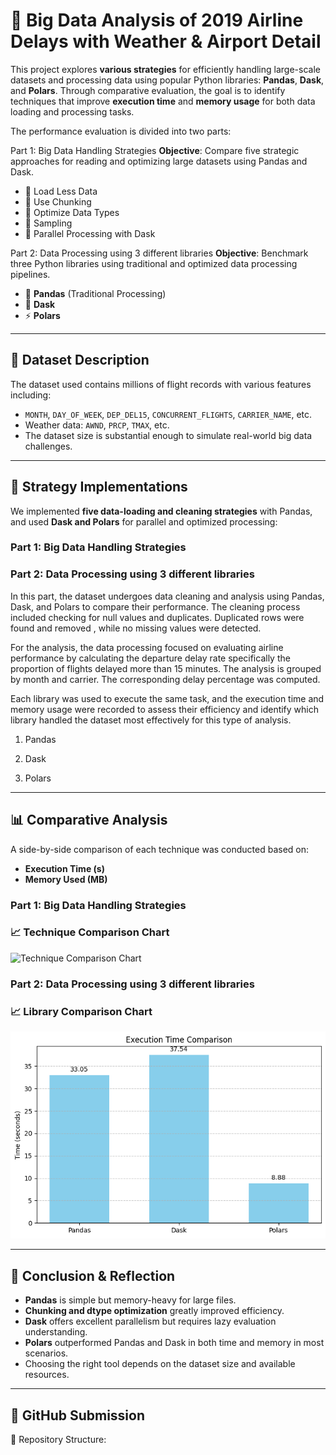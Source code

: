 # 🧠 Big Data Analysis of 2019 Airline Delays with Weather & Airport Detail

This project explores **various strategies** for efficiently handling large-scale datasets and processing data using popular Python libraries: **Pandas**, **Dask**, and **Polars**. Through comparative evaluation, the goal is to identify techniques that improve **execution time** and **memory usage** for both data loading and processing tasks.

The performance evaluation is divided into two parts:

Part 1: Big Data Handling Strategies
**Objective**: Compare five strategic approaches for reading and optimizing large datasets using Pandas and Dask.

- 📌 Load Less Data  
- 📌 Use Chunking  
- 📌 Optimize Data Types  
- 📌 Sampling  
- 📌 Parallel Processing with Dask  

Part 2: Data Processing using 3 different libraries
**Objective**: Benchmark three Python libraries using traditional and optimized data processing pipelines.

- 🐼 **Pandas** (Traditional Processing)  
- 🧵 **Dask**   
- ⚡ **Polars** 
---

## 📂 Dataset Description

The dataset used contains millions of flight records with various features including:

- `MONTH`, `DAY_OF_WEEK`, `DEP_DEL15`, `CONCURRENT_FLIGHTS`, `CARRIER_NAME`, etc.
- Weather data: `AWND`, `PRCP`, `TMAX`, etc.
- The dataset size is substantial enough to simulate real-world big data challenges.

---

## 🧪 Strategy Implementations

We implemented **five data-loading and cleaning strategies** with Pandas, and used **Dask and Polars** for parallel and optimized processing:

###  Part 1: Big Data Handling Strategies


### Part 2: Data Processing using 3 different libraries
In this part, the dataset undergoes data cleaning and analysis using Pandas, Dask, and Polars to compare their performance. The cleaning process included checking for null values and duplicates. Duplicated rows were found and removed , while no missing values were detected.

For the analysis, the data processing focused on evaluating airline performance by calculating the departure delay rate specifically the proportion of flights delayed more than 15 minutes. The analysis is grouped by month and carrier. The corresponding delay percentage was computed.

Each library was used to execute the same task, and the execution time and memory usage were recorded to assess their efficiency and identify which library handled the dataset most effectively for this type of analysis.

1. Pandas

2. Dask

3. Polars


---

## 📊 Comparative Analysis 

A side-by-side comparison of each technique was conducted based on:

- **Execution Time (s)**
- **Memory Used (MB)**
###  Part 1: Big Data Handling Strategies



### 📈 Technique Comparison Chart
![Technique Comparison Chart](./images/comparison_techniques.png)


### Part 2: Data Processing using 3 different libraries
### 📈 Library Comparison Chart
![Library Comparison Chart](./images/chart2.png)



---



## 📌 Conclusion & Reflection

- **Pandas** is simple but memory-heavy for large files.
- **Chunking and dtype optimization** greatly improved efficiency.
- **Dask** offers excellent parallelism but requires lazy evaluation understanding.
- **Polars** outperformed Pandas and Dask in both time and memory in most scenarios.
- Choosing the right tool depends on the dataset size and available resources.

---

## 🔗 GitHub Submission

📁 Repository Structure:

